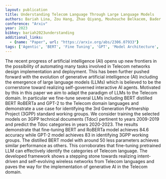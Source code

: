 ```yaml
---
layout: publication
title: Understanding Telecom Language Through Large Language Models
authors: Bariah Lina, Zou Hang, Zhao Qiyang, Mouhouche Belkacem, Bader Faouzi, Debbah Merouane
conference: "Arxiv"
year: 2023
bibkey: bariah2023understanding
additional_links:
  - {name: "Paper", url: "https://arxiv.org/abs/2306.07933"}
tags: ['Agentic', 'BERT', 'Fine Tuning', 'GPT', 'Model Architecture', 'Pretraining Methods', 'Tools', 'Training Techniques']
---
```

The recent progress of artificial intelligence (AI) opens up new frontiers in the possibility of automating many tasks involved in Telecom networks design implementation and deployment. This has been further pushed forward with the evolution of generative artificial intelligence (AI) including the emergence of large language models (LLMs) which is believed to be the cornerstone toward realizing self-governed interactive AI agents. Motivated by this in this paper we aim to adapt the paradigm of LLMs to the Telecom domain. In particular we fine-tune several LLMs including BERT distilled BERT RoBERTa and GPT-2 to the Telecom domain languages and demonstrate a use case for identifying the 3rd Generation Partnership Project (3GPP) standard working groups. We consider training the selected models on 3GPP technical documents (Tdoc) pertinent to years 2009-2019 and predict the Tdoc categories in years 2020-2023. The results demonstrate that fine-tuning BERT and RoBERTa model achieves 84.6 accuracy while GPT-2 model achieves 83 in identifying 3GPP working groups. The distilled BERT model with around 50 less parameters achieves similar performance as others. This corroborates that fine-tuning pretrained LLM can effectively identify the categories of Telecom language. The developed framework shows a stepping stone towards realizing intent-driven and self-evolving wireless networks from Telecom languages and paves the way for the implementation of generative AI in the Telecom domain.
